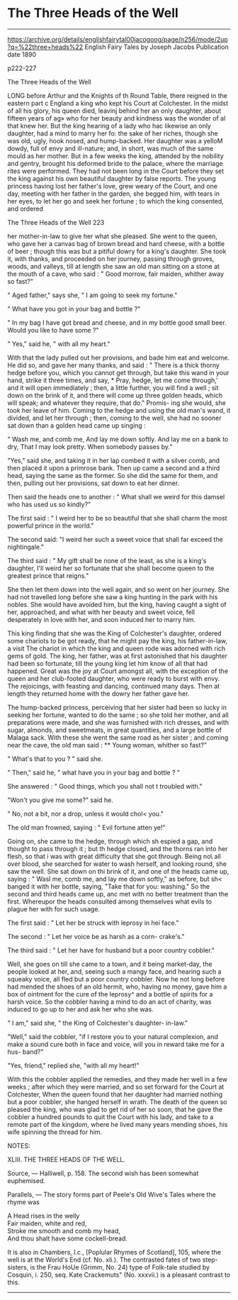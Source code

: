 # The Three Heads of the Well

---

https://archive.org/details/englishfairytal00jacogoog/page/n256/mode/2up?q=%22three+heads%22
English Fairy Tales
by Joseph Jacobs
Publication date 1890

p222-227


The Three Heads of the Well

LONG before Arthur and the Knights of th Round Table, there reigned in the eastern part c England a king who kept his Court at Colchester. In the midst of all his glory, his queen died, leavinj behind her an only daughter, about fifteen years of ag» who for her beauty and kindness was the wonder of al that knew her. But the king hearing of a lady who hac likewise an only daughter, had a mind to marry her fo: the sake of her riches, though she was old, ugly, hook nosed, and hump-backed. Her daughter was a yelloM dowdy, full of envy and ill-nature; and, in short, was much of the same mould as her mother. But in a few weeks the king, attended by the nobility and gentry, brought his deformed bride to the palace, where the marriage rites were performed. They had not been long in the Court before they set the king against his own beautiful daughter by false reports. The young princess having lost her father's love, grew weary of the Court, and one day, meeting with her father in the garden, she begged him, with tears in her eyes, to let her go and seek her fortune ; to which the king consented, and ordered



The Three Heads of the Well 223

her mother-in-law to give her what she pleased. She went to the queen, who gave her a canvas bag of brown bread and hard cheese, with a bottle of beer ; though this was but a pitiful dowry for a king's daughter. She took it, with thanks, and proceeded on her journey, passing through groves, woods, and valleys, till at length she saw an old man sitting on a stone at the mouth of a cave, who said : " Good morrow, fair maiden, whither away so fast?"

" Aged father," says she, " I am going to seek my fortune."

" What have you got in your bag and bottle ?"

" In my bag I have got bread and cheese, and in my bottle good small beer. Would you like to have some ?"

" Yes," said he, " with all my heart."

With that the lady pulled out her provisions, and bade him eat and welcome. He did so, and gave her many thanks, and said : " There is a thick thorny hedge before you, which you cannot get through, but take this wand in your hand, strike it three times, and say, * Pray, hedge, let me come through,' and it will open immediately ; then, a little further, you will find a well ; sit down on the brink of it, and there will come up three golden heads, which will speak; and whatever they require, that do." Promis- ing she would, she took her leave of him. Coming to the hedge and using the old man's wand, it divided, and let her through ; then, coming to the well, she had no sooner sat down than a golden head came up singing :

" Wash me, and comb me, And lay me down softly. And lay me on a bank to dry, That I may look pretty. When somebody passes by."

"Yes," said she, and taking it in her lap combed it with a silver comb, and then placed it upon a primrose bank. Then up came a second and a third head, saying the same as the former. So she did the same for them, and then, pulling out her provisions, sat down to eat her dinner.

Then said the heads one to another : " What shall we weird for this damsel who has used us so kindly?"

The first said : " I weird her to be so beautiful that she shall charm the most powerful prince in the world."

The second said: "I weird her such a sweet voice that shall far exceed the nightingale."

The third said : " My gift shall be none of the least, as she is a king's daughter, I'll weird her so fortunate that she shall become queen to the greatest prince that reigns."

She then let them down into the well again, and so went on her journey. She had not travelled long before she saw a king hunting in the park with his nobles. She would have avoided him, but the king, having caught a sight of her, approached, and what with her beauty and sweet voice, fell desperately in love with her, and soon induced her to marry him.

This king finding that she was the King of Colchester's daughter, ordered some chariots to be got ready, that he might pay the king, his father-in-law, a visit The chariot in which the king and queen rode was adorned with rich gems of gold. The king, her father, was at first astonished that his daughter had been so fortunate, till the young king let him know of all that had happened. Great was the joy at Court amongst all, with the exception of the queen and her club-footed daughter, who were ready to burst with envy. The rejoicings, with feasting and dancing, continued many days. Then at length they returned home with the dowry her father gave her.

The hump-backed princess, perceiving that her sister had been so lucky in seeking her fortune, wanted to do the same ; so she told her mother, and all preparations were made, and she was furnished with rich dresses, and with sugar, almonds, and sweetmeats, in great quantities, and a large bottle of Malaga sack. With these she went the same road as her sister ; and coming near the cave, the old man said : ** Young woman, whither so fast?"

" What's that to you ? " said she.

" Then," said he, " what have you in your bag and bottle ? "

She answered : " Good things, which you shall not t troubled with."

"Won't you give me some?" said he.

" No, not a bit, nor a drop, unless it would chol< you."

The old man frowned, saying : " Evil fortune atten ye!"

Going on, she came to the hedge, through which sh espied a gap, and thought to pass through it ; but th hedge closed, and the thorns ran into her flesh, so that i was with great difficulty that she got through. Being no\ all over blood, she searched for water to wash herself, and looking round, she saw the well. She sat down on thi brink of it, and one of the heads came up, saying : " Wasl me, comb me, and lay me down softly," as before, but sh< banged it with her bottle, saying, "Take that for you: washing." So the second and third heads came up, anc met with no better treatment than the first. Whereupor the heads consulted among themselves what evils to plague her with for such usage.

The first said : " Let her be struck with leprosy in hei face."

The second : " Let her voice be as harsh as a corn- crake's."

The third said : " Let her have for husband but a poor country cobbler."

Well, she goes on till she came to a town, and it being market-day, the people looked at her, and, seeing such a mangy face, and hearing such a squeaky voice, all fled but a poor country cobbler. Now he not long before had mended the shoes of an old hermit, who, having no money, gave him a box of ointment for the cure of the leprosy^ and a bottle of spirits for a harsh voice. So the cobbler having a mind to do an act of charity, was induced to go up to her and ask her who she was.

" I am," said she, " the King of Colchester's daughter- in-law."

"Well," said the cobbler, "if I restore you to your natural complexion, and make a sound cure both in face and voice, will you in reward take me for a hus- band?"

"Yes, friend," replied she, "with all my heart!"

With this the cobbler applied the remedies, and they made her well in a few weeks ; after which they were married, and so set forward for the Court at Colchester, When the queen found that her daughter had married nothing but a poor cobbler, she hanged herself in wrath. The death of the queen so pleased the king, who was glad to get rid of her so soon, that he gave the cobbler a hundred pounds to quit the Court with his lady, and take to a remote part of the kingdom, where he lived many years mending shoes, his wife spinning the thread for him. 

NOTES:

XLIII. THE THREE HEADS OF THE WELL. 

Source, — Halliwell, p. 158. The second wish has been somewhat euphemised. 

Parallels, — The story forms part of Peele's Old Wive's Tales where the rhyme was 

A Head rises in the welly  
Fair maiden, white and red,  
Stroke me smooth and comb my head,  
And thou shalt have some cockell-bread.

It is also in Chambers, *l.c.*, [Poplular Rhymes of Scotland], 105, where the well is at the World's End (cf. No. xli.). The contrasted fates of two step-sisters, is the Frau 
HoUe (Grimm, No. 24) type of Folk-tale studied by Cosquin, i. 250, seq.  Kate Crackemuts" (No. xxxvii.) is a pleasant contrast to this. 



---

